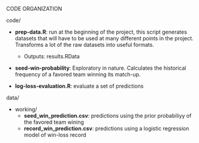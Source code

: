 
CODE ORGANIZATION

code/
- **prep-data.R**: run at the beginning of the project, this script generates 
datasets that will have to be used at many different points in the project. 
Transforms a lot of the raw datasets into useful formats.
	- Outputs: results.RData
- **seed-win-probability**: Exploratory in nature. Calculates the historical 
frequency of a favored team winning its match-up.

- **log-loss-evaluation.R**: evaluate a set of predictions

data/
- working/
	- **seed_win_prediction.csv**: predictions using the prior probabiliyy of the favored team wining
	- **record_win_prediction.csv**: predictions using a logistic regression model of win-loss record
